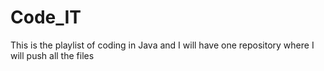 # Code_IT
This is the playlist of coding in Java and I will have one repository where I will push all the files 

